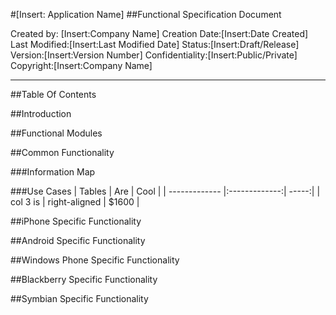 #[Insert: Application Name]
##Functional Specification Document

Created by: [Insert:Company Name]
Creation Date:[Insert:Date Created]
Last Modified:[Insert:Last Modified Date]
Status:[Insert:Draft/Release]
Version:[Insert:Version Number]
Confidentiality:[Insert:Public/Private]
Copyright:[Insert:Company Name]

---

##Table Of Contents

##Introduction

##Functional Modules


##Common Functionality

###Information Map

###Use Cases
| Tables        | Are           | Cool  |
| ------------- |:-------------:| -----:|
| col 3 is      | right-aligned | $1600 |

##iPhone Specific Functionality

##Android Specific Functionality

##Windows Phone Specific Functionality

##Blackberry Specific Functionality

##Symbian Specific Functionality

